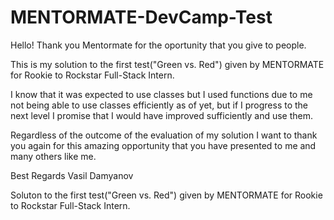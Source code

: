 # MENTORMATE-DevCamp-Test
Hello!
Thank you Mentormate for the oportunity that you give to people.

This is my solution to the first test("Green vs. Red") given by MENTORMATE
for Rookie to Rockstar Full-Stack Intern.

I know that it was expected to use classes but I used functions due to me not being able
to use classes efficiently as of yet, but if I progress to the next level I promise that
I would have improved sufficiently and use them.

Regardless of the outcome of the evaluation of my solution I want to thank you again for this
amazing opportunity that you have presented to me and many others like me.

Best Regards
Vasil Damyanov

Soluton to the first test("Green vs. Red") given by MENTORMATE for Rookie to Rockstar Full-Stack Intern.
